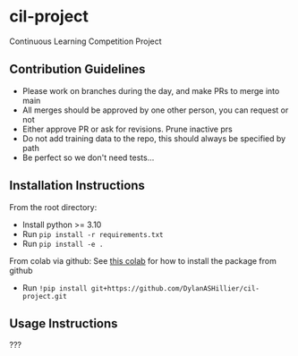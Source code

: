 # cil-project
Continuous Learning Competition Project
## Contribution Guidelines
- Please work on branches during the day, and make PRs to merge into main
- All merges should be approved by one other person, you can request or not
- Either approve PR or ask for revisions. Prune inactive prs
- Do not add training data to the repo, this should always be specified by path
- Be perfect so we don't need tests...

## Installation Instructions
From the root directory:
- Install python >= 3.10
- Run `pip install -r requirements.txt`
- Run `pip install -e .`

From colab via github:
See [this colab](https://colab.research.google.com/drive/1eCuiuP1UD7NzRYIDavccUpu01y1Mgjl2?usp=sharing) for how to install the package from github
- Run `!pip install git+https://github.com/DylanASHillier/cil-project.git`

## Usage Instructions
???

